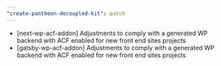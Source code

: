 ```yaml
---
"create-pantheon-decoupled-kit": patch
---
```


- [next-wp-acf-addon] Adjustments to comply with a generated WP backend with ACF enabled for new front end sites projects
- [gatsby-wp-acf-addon] Adjustments to comply with a generated WP backend with ACF enabled for new front end sites projects

